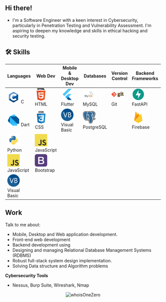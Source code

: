 ## Hi there!

- I'm a Software Engineer with a keen interest in Cybersecurity, particularly in Penetration Testing and Vulnerability Assessment. I'm aspiring to deepen my knowledge and skills in ethical hacking and security testing.

<!-- ## 🛠 Skills

**Languages**

- C, Dart, Python, JavaScript, Visual Basic -->

## 🛠 **Skills**

| **Languages**                                                                                                                                                                 | **Web Dev**                                                                                                                                                           | **Mobile & Desktop Dev**                                                                                                                                                      | **Databases**                                                                                                                                                         | **Version Control**                                                                                                                       | **Backend Frameworks**                                                                                                                                        | **Design & Tools**                                                                                                                                | **M.L & Data Science**                                                                                                                                                        | **Scripting**                                                                                                                                 |
| ----------------------------------------------------------------------------------------------------------------------------------------------------------------------------- | --------------------------------------------------------------------------------------------------------------------------------------------------------------------- | ----------------------------------------------------------------------------------------------------------------------------------------------------------------------------- | --------------------------------------------------------------------------------------------------------------------------------------------------------------------- | ----------------------------------------------------------------------------------------------------------------------------------------- | ------------------------------------------------------------------------------------------------------------------------------------------------------------- | ------------------------------------------------------------------------------------------------------------------------------------------------- | ----------------------------------------------------------------------------------------------------------------------------------------------------------------------------- | --------------------------------------------------------------------------------------------------------------------------------------------- |
| <code><img height="40" width="40" alt="c" src="https://raw.githubusercontent.com/github/explore/80ce885/topics/c/c.png"></code> C                                             | <code><img height="40" width="40" alt="html" src="https://raw.githubusercontent.com/github/explore/80ce885/topics/html/html.png"></code> HTML                         | <code><img height="40" width="40" alt="flutter" src="https://raw.githubusercontent.com/github/explore/80ce885/topics/flutter/flutter.png"></code> Flutter                     | <code><img height="40" width="40" alt="mysql" src="https://raw.githubusercontent.com/github/explore/80ce885/topics/mysql/mysql.png"></code> MySQL                     | <code><img height="40" width="40" alt="git" src="https://raw.githubusercontent.com/github/explore/80ce885/topics/git/git.png"></code> Git | <code><img height="40" width="40" alt="fastapi" src="https://raw.githubusercontent.com/github/explore/80ce885/topics/fastapi/fastapi.png"></code> FastAPI     | <code><img height="40" width="40" alt="figma" src="https://raw.githubusercontent.com/github/explore/80ce885/topics/figma/figma.png"></code> Figma | <code><img height="40" width="40" alt="tensorflow" src="https://raw.githubusercontent.com/github/explore/80ce885/topics/tensorflow/tensorflow.png"></code> TensorFlow         | <code><img height="40" width="40" alt="bash" src="https://raw.githubusercontent.com/github/explore/80ce885/topics/bash/bash.png"></code> Bash |
| <code><img height="40" width="40" alt="dart" src="https://raw.githubusercontent.com/github/explore/80ce885/topics/dart/dart.png"></code> Dart                                 | <code><img height="40" width="40" alt="css" src="https://raw.githubusercontent.com/github/explore/80ce885/topics/css/css.png"></code> CSS                             | <code><img height="40" width="40" alt="visual basic" src="https://raw.githubusercontent.com/github/explore/80ce885/topics/visual-basic/visual-basic.png"></code> Visual Basic | <code><img height="40" width="40" alt="postgresql" src="https://raw.githubusercontent.com/github/explore/80ce885/topics/postgresql/postgresql.png"></code> PostgreSQL |                                                                                                                                           | <code><img height="40" width="40" alt="firebase" src="https://raw.githubusercontent.com/github/explore/80ce885/topics/firebase/firebase.png"></code> Firebase |                                                                                                                                                   | <code><img height="40" width="40" alt="scikit-learn" src="https://raw.githubusercontent.com/github/explore/80ce885/topics/scikit-learn/scikit-learn.png"></code> Scikit-Learn |                                                                                                                                               |
| <code><img height="40" width="40" alt="python" src="https://raw.githubusercontent.com/github/explore/80ce885/topics/python/python.png"></code> Python                         | <code><img height="40" width="40" alt="javascript" src="https://raw.githubusercontent.com/github/explore/80ce885/topics/javascript/javascript.png"></code> JavaScript |                                                                                                                                                                               |                                                                                                                                                                       |                                                                                                                                           |                                                                                                                                                               |                                                                                                                                                   | <code><img height="40" width="40" alt="numpy" src="https://raw.githubusercontent.com/github/explore/80ce885/topics/numpy/numpy.png"></code> NumPy                             |                                                                                                                                               |
| <code><img height="40" width="40" alt="javascript" src="https://raw.githubusercontent.com/github/explore/80ce885/topics/javascript/javascript.png"></code> JavaScript         | <code><img height="40" width="40" alt="bootstrap" src="https://raw.githubusercontent.com/github/explore/80ce885/topics/bootstrap/bootstrap.png"></code> Bootstrap     |                                                                                                                                                                               |                                                                                                                                                                       |                                                                                                                                           |                                                                                                                                                               |                                                                                                                                                   | <code><img height="40" width="40" alt="matlab" src="https://raw.githubusercontent.com/github/explore/80ce885/topics/matlab/matlab.png"></code> MATLAB                         |                                                                                                                                               |
| <code><img height="40" width="40" alt="visual basic" src="https://raw.githubusercontent.com/github/explore/80ce885/topics/visual-basic/visual-basic.png"></code> Visual Basic |                                                                                                                                                                       |                                                                                                                                                                               |                                                                                                                                                                       |                                                                                                                                           |                                                                                                                                                               |                                                                                                                                                   |                                                                                                                                                                               |                                                                                                                                               |

## Work

Talk to me about:

- Mobile, Desktop and Web application development.
- Front-end web development
- Backend development using
- Designing and managing Relational Database Management Systems (RDBMS)
- Robust full-stack system design implementation.
- Solving Data structure and Algorithm problems

**Cybersecurity Tools**

- Nessus, Burp Suite, Wireshark, Nmap

<!-- ## 🏆 Certifications

## 👩‍💻 Professional Experience -->

<p align="center"><img src="https://github-readme-stats.vercel.app/api/top-langs/?username=whoisOneZero&theme=vue-dark&show_icons=true&hide_border=true&layout=compact" alt="whoisOneZero" /></p>

<!-- <iframe width="600" height="600" src="https://ionicabizau.github.io/github-profile-languages/api.html?whoisonezero" frameborder="0"></iframe> -->
